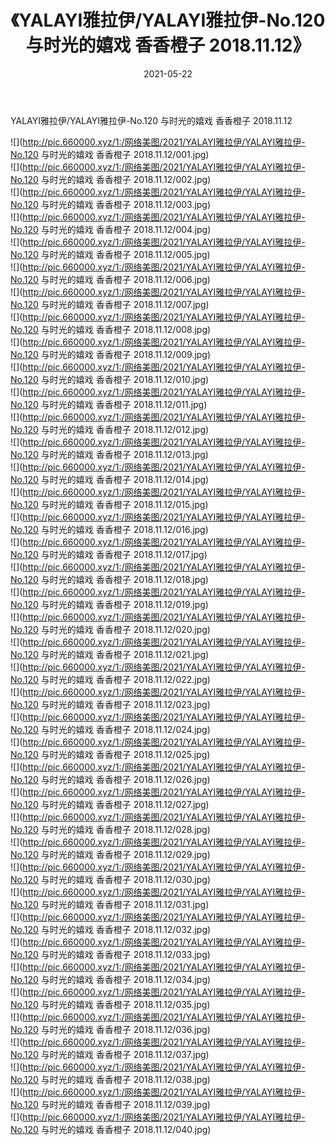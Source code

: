 ﻿---
layout: post
title:  《YALAYI雅拉伊/YALAYI雅拉伊-No.120 与时光的嬉戏 香香橙子 2018.11.12》
date:   2021-05-22
img: http://pic.660000.xyz/1:/网络美图/2021/YALAYI雅拉伊/YALAYI雅拉伊-No.120 与时光的嬉戏 香香橙子 2018.11.12/000.jpg
categories: [美女, 清纯, 唯美]
---

YALAYI雅拉伊/YALAYI雅拉伊-No.120 与时光的嬉戏 香香橙子 2018.11.12

 ![](http://pic.660000.xyz/1:/网络美图/2021/YALAYI雅拉伊/YALAYI雅拉伊-No.120 与时光的嬉戏 香香橙子 2018.11.12/001.jpg) <br>![](http://pic.660000.xyz/1:/网络美图/2021/YALAYI雅拉伊/YALAYI雅拉伊-No.120 与时光的嬉戏 香香橙子 2018.11.12/002.jpg) <br>![](http://pic.660000.xyz/1:/网络美图/2021/YALAYI雅拉伊/YALAYI雅拉伊-No.120 与时光的嬉戏 香香橙子 2018.11.12/003.jpg) <br>![](http://pic.660000.xyz/1:/网络美图/2021/YALAYI雅拉伊/YALAYI雅拉伊-No.120 与时光的嬉戏 香香橙子 2018.11.12/004.jpg) <br>![](http://pic.660000.xyz/1:/网络美图/2021/YALAYI雅拉伊/YALAYI雅拉伊-No.120 与时光的嬉戏 香香橙子 2018.11.12/005.jpg) <br>![](http://pic.660000.xyz/1:/网络美图/2021/YALAYI雅拉伊/YALAYI雅拉伊-No.120 与时光的嬉戏 香香橙子 2018.11.12/006.jpg) <br>![](http://pic.660000.xyz/1:/网络美图/2021/YALAYI雅拉伊/YALAYI雅拉伊-No.120 与时光的嬉戏 香香橙子 2018.11.12/007.jpg) <br>![](http://pic.660000.xyz/1:/网络美图/2021/YALAYI雅拉伊/YALAYI雅拉伊-No.120 与时光的嬉戏 香香橙子 2018.11.12/008.jpg) <br>![](http://pic.660000.xyz/1:/网络美图/2021/YALAYI雅拉伊/YALAYI雅拉伊-No.120 与时光的嬉戏 香香橙子 2018.11.12/009.jpg) <br>![](http://pic.660000.xyz/1:/网络美图/2021/YALAYI雅拉伊/YALAYI雅拉伊-No.120 与时光的嬉戏 香香橙子 2018.11.12/010.jpg) <br>![](http://pic.660000.xyz/1:/网络美图/2021/YALAYI雅拉伊/YALAYI雅拉伊-No.120 与时光的嬉戏 香香橙子 2018.11.12/011.jpg) <br>![](http://pic.660000.xyz/1:/网络美图/2021/YALAYI雅拉伊/YALAYI雅拉伊-No.120 与时光的嬉戏 香香橙子 2018.11.12/012.jpg) <br>![](http://pic.660000.xyz/1:/网络美图/2021/YALAYI雅拉伊/YALAYI雅拉伊-No.120 与时光的嬉戏 香香橙子 2018.11.12/013.jpg) <br>![](http://pic.660000.xyz/1:/网络美图/2021/YALAYI雅拉伊/YALAYI雅拉伊-No.120 与时光的嬉戏 香香橙子 2018.11.12/014.jpg) <br>![](http://pic.660000.xyz/1:/网络美图/2021/YALAYI雅拉伊/YALAYI雅拉伊-No.120 与时光的嬉戏 香香橙子 2018.11.12/015.jpg) <br>![](http://pic.660000.xyz/1:/网络美图/2021/YALAYI雅拉伊/YALAYI雅拉伊-No.120 与时光的嬉戏 香香橙子 2018.11.12/016.jpg) <br>![](http://pic.660000.xyz/1:/网络美图/2021/YALAYI雅拉伊/YALAYI雅拉伊-No.120 与时光的嬉戏 香香橙子 2018.11.12/017.jpg) <br>![](http://pic.660000.xyz/1:/网络美图/2021/YALAYI雅拉伊/YALAYI雅拉伊-No.120 与时光的嬉戏 香香橙子 2018.11.12/018.jpg) <br>![](http://pic.660000.xyz/1:/网络美图/2021/YALAYI雅拉伊/YALAYI雅拉伊-No.120 与时光的嬉戏 香香橙子 2018.11.12/019.jpg) <br>![](http://pic.660000.xyz/1:/网络美图/2021/YALAYI雅拉伊/YALAYI雅拉伊-No.120 与时光的嬉戏 香香橙子 2018.11.12/020.jpg) <br>![](http://pic.660000.xyz/1:/网络美图/2021/YALAYI雅拉伊/YALAYI雅拉伊-No.120 与时光的嬉戏 香香橙子 2018.11.12/021.jpg) <br>![](http://pic.660000.xyz/1:/网络美图/2021/YALAYI雅拉伊/YALAYI雅拉伊-No.120 与时光的嬉戏 香香橙子 2018.11.12/022.jpg) <br>![](http://pic.660000.xyz/1:/网络美图/2021/YALAYI雅拉伊/YALAYI雅拉伊-No.120 与时光的嬉戏 香香橙子 2018.11.12/023.jpg) <br>![](http://pic.660000.xyz/1:/网络美图/2021/YALAYI雅拉伊/YALAYI雅拉伊-No.120 与时光的嬉戏 香香橙子 2018.11.12/024.jpg) <br>![](http://pic.660000.xyz/1:/网络美图/2021/YALAYI雅拉伊/YALAYI雅拉伊-No.120 与时光的嬉戏 香香橙子 2018.11.12/025.jpg) <br>![](http://pic.660000.xyz/1:/网络美图/2021/YALAYI雅拉伊/YALAYI雅拉伊-No.120 与时光的嬉戏 香香橙子 2018.11.12/026.jpg) <br>![](http://pic.660000.xyz/1:/网络美图/2021/YALAYI雅拉伊/YALAYI雅拉伊-No.120 与时光的嬉戏 香香橙子 2018.11.12/027.jpg) <br>![](http://pic.660000.xyz/1:/网络美图/2021/YALAYI雅拉伊/YALAYI雅拉伊-No.120 与时光的嬉戏 香香橙子 2018.11.12/028.jpg) <br>![](http://pic.660000.xyz/1:/网络美图/2021/YALAYI雅拉伊/YALAYI雅拉伊-No.120 与时光的嬉戏 香香橙子 2018.11.12/029.jpg) <br>![](http://pic.660000.xyz/1:/网络美图/2021/YALAYI雅拉伊/YALAYI雅拉伊-No.120 与时光的嬉戏 香香橙子 2018.11.12/030.jpg) <br>![](http://pic.660000.xyz/1:/网络美图/2021/YALAYI雅拉伊/YALAYI雅拉伊-No.120 与时光的嬉戏 香香橙子 2018.11.12/031.jpg) <br>![](http://pic.660000.xyz/1:/网络美图/2021/YALAYI雅拉伊/YALAYI雅拉伊-No.120 与时光的嬉戏 香香橙子 2018.11.12/032.jpg) <br>![](http://pic.660000.xyz/1:/网络美图/2021/YALAYI雅拉伊/YALAYI雅拉伊-No.120 与时光的嬉戏 香香橙子 2018.11.12/033.jpg) <br>![](http://pic.660000.xyz/1:/网络美图/2021/YALAYI雅拉伊/YALAYI雅拉伊-No.120 与时光的嬉戏 香香橙子 2018.11.12/034.jpg) <br>![](http://pic.660000.xyz/1:/网络美图/2021/YALAYI雅拉伊/YALAYI雅拉伊-No.120 与时光的嬉戏 香香橙子 2018.11.12/035.jpg) <br>![](http://pic.660000.xyz/1:/网络美图/2021/YALAYI雅拉伊/YALAYI雅拉伊-No.120 与时光的嬉戏 香香橙子 2018.11.12/036.jpg) <br>![](http://pic.660000.xyz/1:/网络美图/2021/YALAYI雅拉伊/YALAYI雅拉伊-No.120 与时光的嬉戏 香香橙子 2018.11.12/037.jpg) <br>![](http://pic.660000.xyz/1:/网络美图/2021/YALAYI雅拉伊/YALAYI雅拉伊-No.120 与时光的嬉戏 香香橙子 2018.11.12/038.jpg) <br>![](http://pic.660000.xyz/1:/网络美图/2021/YALAYI雅拉伊/YALAYI雅拉伊-No.120 与时光的嬉戏 香香橙子 2018.11.12/039.jpg) <br>![](http://pic.660000.xyz/1:/网络美图/2021/YALAYI雅拉伊/YALAYI雅拉伊-No.120 与时光的嬉戏 香香橙子 2018.11.12/040.jpg) <br>